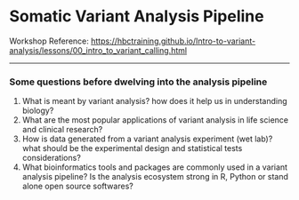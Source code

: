 # Somatic Variant Analysis Pipeline

Workshop Reference: https://hbctraining.github.io/Intro-to-variant-analysis/lessons/00_intro_to_variant_calling.html

---

### Some questions before dwelving into the analysis pipeline
1) What is meant by variant analysis? how does it help us in understanding biology?
2) What are the most popular applications of variant analysis in life science and clinical research?
3) How is data generated from a variant analysis experiment (wet lab)? what should be the experimental design and statistical tests considerations?
4) What bioinformatics tools and packages are commonly used in a variant analysis pipeline? Is the analysis ecosystem strong in R, Python or stand alone open source softwares?